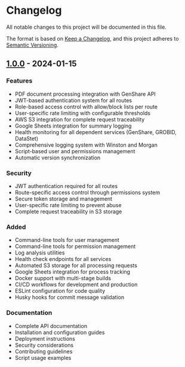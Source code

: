 # Changelog

All notable changes to this project will be documented in this file.

The format is based on [Keep a Changelog](https://keepachangelog.com/en/1.0.0/),
and this project adheres to [Semantic Versioning](https://semver.org/spec/v2.0.0.html).

## [1.0.0] - 2024-01-15

### Features
- PDF document processing integration with GenShare API
- JWT-based authentication system for all routes
- Role-based access control with allow/block lists per route
- User-specific rate limiting with configurable thresholds
- AWS S3 integration for complete request traceability
- Google Sheets integration for summary logging
- Health monitoring for all dependent services (GenShare, GROBID, DataStet)
- Comprehensive logging system with Winston and Morgan
- Script-based user and permissions management
- Automatic version synchronization

### Security
- JWT authentication required for all routes
- Route-specific access control through permissions system
- Secure token storage and management
- User-specific rate limiting to prevent abuse
- Complete request traceability in S3 storage

### Added
- Command-line tools for user management
- Command-line tools for permission management
- Log analysis utilities
- Health check endpoints for all services
- Automated S3 storage for all processing requests
- Google Sheets integration for process tracking
- Docker support with multi-stage builds
- CI/CD workflows for development and production
- ESLint configuration for code quality
- Husky hooks for commit message validation

### Documentation
- Complete API documentation
- Installation and configuration guides
- Deployment instructions
- Security considerations
- Contributing guidelines
- Script usage examples

[1.0.0]: https://github.com/DataSeer/snapshot-api/releases/tag/v1.0.0